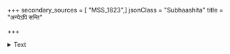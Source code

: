 +++
secondary_sources = [ "MSS_1823",]
jsonClass = "Subhaashita"
title = "अन्येऽपि सन्ति"

+++

<details><summary>Text</summary>

अन्येऽपि सन्ति गुणिनः कति नो जगत्यां हार त्वमेव गुणिनामुपरिस्थितोऽसि।  
एणीदृशामुरसि नित्यमवस्थितोऽसि सद्वृत्तता च शुचिता च न खण्डिता ते॥
</details>
